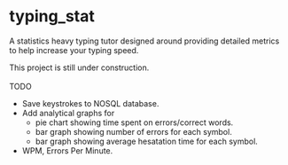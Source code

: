 # typing_stat
A statistics heavy typing tutor designed around providing detailed metrics to help increase your typing speed.

This project is still under construction.<br/><br/>
TODO
* Save keystrokes to NOSQL database.
* Add analytical graphs for
    * pie chart showing time spent on errors/correct words.
    * bar graph showing number of errors for each symbol.
    * bar graph showing average hesatation time for each symbol.
* WPM, Errors Per Minute.
